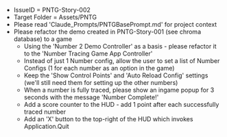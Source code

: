 - IssueID = PNTG-Story-002
- Target Folder = Assets/PNTG
- Please read 'Claude_Prompts/PNTGBasePrompt.md' for project context
- Please refactor the demo created in PNTG-Story-001 (see chroma database) to a game
	- Using the 'Number 2 Demo Controller' as a basis - please refactor it to the 'Number Tracing Game App Controller'
	- Instead of just 1 Number config, allow the user to set a list of Number Configs (1 for each number as an option in the game)
	- Keep the 'Show Control Points' and 'Auto Reload Config' settings (we'll still need them for setting up the other numbers)
	- When a number is fully traced, please show an ingame popup for 3 seconds with the message 'Number Complete!'
	- Add a score counter to the HUD - add 1 point after each successfully traced number 
	- Add an 'X' button to the top-right of the HUD which invokes Application.Quit